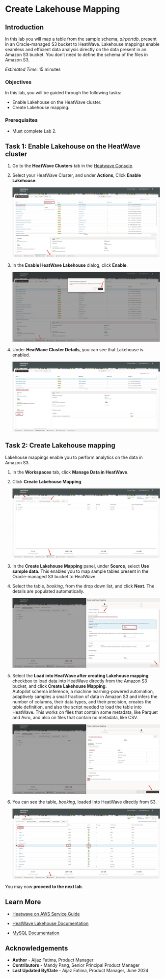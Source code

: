 # Create Lakehouse Mapping

## Introduction

In this lab you will map a table from the sample schema, <i>airportdb</i>, present in an Oracle-managed S3 bucket to HeatWave. Lakehouse mappings enable seamless and efficient data analysis directly on the data present in an Amazon S3 bucket. You don’t need to define the schema of the files in Amazon S3.  

_Estimated Time:_ 15 minutes

### Objectives

In this lab, you will be guided through the following tasks:

- Enable Lakehouse on the HeatWave cluster.
- Create Lakehouse mapping.

### Prerequisites

- Must complete Lab 2.

## Task 1:  Enable Lakehouse on the HeatWave cluster

1. Go to the **HeatWave Clusters** tab in the [Heatwave Console](https://cloud.mysql.com).

2. Select your HeatWave Cluster, and under **Actions**, Click **Enable Lakehouse**. 
    
    ![Enable Lakehouse](./images/1-enable-lakehouse.png "Enable Lakehouse")

3. In the **Enable HeatWave Lakehouse** dialog, click **Enable**.

    ![Enable Lakehouse dialog](./images/2-enable-lakehouse-dialog.png "Enable Lakehouse dialog")

4. Under **HeatWave Cluster Details**, you can see that Lakehouse is enabled.
    
    ![Lakehouse enabled](./images/3-lakehouse-enabled.png "Lakehouse enabled")

## Task 2: Create Lakehouse mapping

Lakehouse mappings enable you to perform analytics on the data in Amazon S3. 

1. In the **Workspaces** tab, click **Manage Data in HeatWave**.

2. Click **Create Lakehouse Mapping**.

    ![Click create Lakehouse mapping](./images/4-click-create-lakehouse-mapping.png "Create Lakehouse mapping")

3. In the **Create Lakehouse Mapping** panel, under **Source**, select **Use sample data**. This enables you to map sample tables present in the Oracle-managed S3 bucket to HeatWave. 

4. Select the table, <i>booking</i>, from the drop down list, and click **Next**. The details are populated automatically. 

    ![Create Lakehouse mapping](./images/5-create-lakehouse-mapping.png "Create Lakehouse mapping")

5. Select the **Load into HeatWave after creating Lakehouse mapping** checkbox to load data into HeatWave directly from the Amazon S3 bucket, and click **Create Lakehouse Mapping**.  
Autopilot schema inference, a machine learning-powered automation, adaptively samples a small fraction of data in Amazon S3 and infers the number of columns, their data types, and their precision, creates the table definition, and also the script needed to load the table into HeatWave. This works on files that contain some metadata, like Parquet and Avro, and also on files that contain no metadata, like CSV.

    ![Auto schema inference](./images/6-auto-schema-inference.png "Auto schema inference")

6. You can see the table, <i>booking</i>, loaded into HeatWave directly from S3.

    ![Loaded table](./images/7-loaded-table.png "Loaded table")

You may now **proceed to the next lab**.

## Learn More

- [Heatwave on AWS Service Guide](https://dev.mysql.com/doc/heatwave-aws/en/)

- [HeatWave Lakehouse Documentation](https://dev.mysql.com/doc/heatwave/en/mys-hw-lakehouse.html)

- [MySQL Documentation](https://dev.mysql.com/)


## Acknowledgements

- **Author** - Aijaz Fatima, Product Manager
- **Contributors** - Mandy Pang, Senior Principal Product Manager
- **Last Updated By/Date** - Aijaz Fatima, Product Manager, June 2024